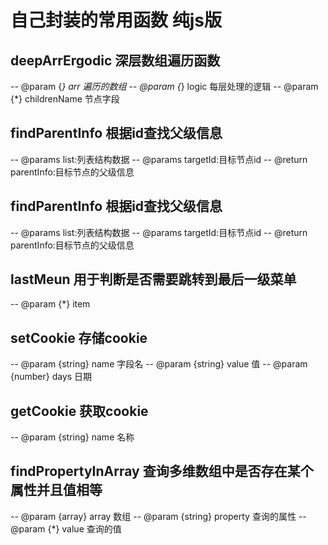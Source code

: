 # 自己封装的常用函数 纯js版

## deepArrErgodic 深层数组遍历函数
-- @param {*} arr 遍历的数组
-- @param {*} logic 每层处理的逻辑
-- @param {*} childrenName 节点字段

## findParentInfo 根据id查找父级信息
-- @params list:列表结构数据
-- @params targetId:目标节点id
-- @return parentInfo:目标节点的父级信息

## findParentInfo 根据id查找父级信息
-- @params list:列表结构数据
-- @params targetId:目标节点id
-- @return parentInfo:目标节点的父级信息
## lastMeun 用于判断是否需要跳转到最后一级菜单
-- @param {*} item
## setCookie 存储cookie
-- @param {string} name 字段名
-- @param {string} value 值
-- @param {number} days 日期


## getCookie 获取cookie
-- @param {string} name 名称

## findPropertyInArray 查询多维数组中是否存在某个属性并且值相等
-- @param {array} array 数组
-- @param {string} property 查询的属性
-- @param {*} value 查询的值
